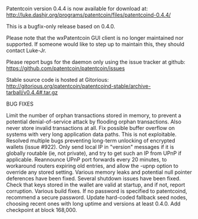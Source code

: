 Patentcoin version 0.4.4 is now available for download at:
http://luke.dashjr.org/programs/patentcoin/files/patentcoind-0.4.4/

This is a bugfix-only release based on 0.4.0.

Please note that the wxPatentcoin GUI client is no longer maintained nor supported. If someone would like to step up to maintain this, they should contact Luke-Jr.

Please report bugs for the daemon only using the issue tracker at github:
https://github.com/patentcoin/patentcoin/issues

Stable source code is hosted at Gitorious:
http://gitorious.org/patentcoin/patentcoind-stable/archive-tarball/v0.4.4#.tar.gz

BUG FIXES

Limit the number of orphan transactions stored in memory, to prevent a potential denial-of-service attack by flooding orphan transactions. Also never store invalid transactions at all.
Fix possible buffer overflow on systems with very long application data paths. This is not exploitable.
Resolved multiple bugs preventing long-term unlocking of encrypted wallets (issue #922).
Only send local IP in "version" messages if it is globally routable (ie, not private), and try to get such an IP from UPnP if applicable.
Reannounce UPnP port forwards every 20 minutes, to workaround routers expiring old entries, and allow the -upnp option to override any stored setting.
Various memory leaks and potential null pointer deferences have been
fixed.
Several shutdown issues have been fixed.
Check that keys stored in the wallet are valid at startup, and if not,
report corruption.
Various build fixes.
If no password is specified to patentcoind, recommend a secure password.
Update hard-coded fallback seed nodes, choosing recent ones with long uptime and versions at least 0.4.0.
Add checkpoint at block 168,000.

